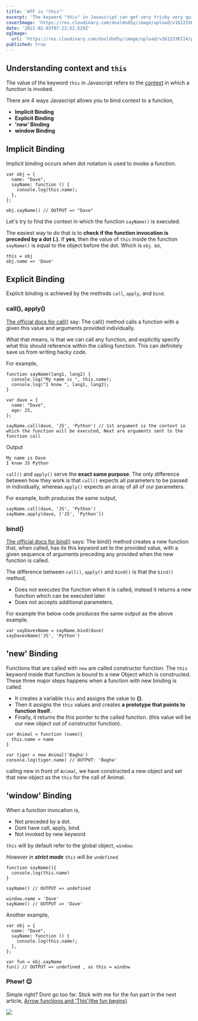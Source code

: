 ```yaml
---
title: 'WTF is "this"'
excerpt: 'The keyword "this" in Javascript can get very tricky very quickly. Let us get "this" off our heads once and for all.'
coverImage: 'https://res.cloudinary.com/doxldod5y/image/upload/v1612336724/portfolio/posts/wtf-is-this/dgahV0czTwWJuwa9RcTE__E2_80_9CWhy_20_E2_80_98This_E2_80_99_20in_20JavaScript_E2_80_9D2x.png_jf7qgd.jpg'
date: '2021-02-03T07:22:52.529Z'
ogImage:
  url: 'https://res.cloudinary.com/doxldod5y/image/upload/v1612336724/portfolio/posts/wtf-is-this/dgahV0czTwWJuwa9RcTE__E2_80_9CWhy_20_E2_80_98This_E2_80_99_20in_20JavaScript_E2_80_9D2x.png_jf7qgd.jpg'
published: true
---
```

## Understanding context and `this`


The value of the keyword `this` in Javascript refers to the [context](/posts/js-context) in which a function is invoked.

There are 4 ways Javascript allows you to bind context to a function,
- __Implicit Binding__
- __Explicit Binding__
- __'new' Binding__
- __window Binding__

## Implicit Binding

Implicit binding occurs when dot notation is used to invoke a function.

```
var obj = {
  name: "Dave",
  sayName: function () {
    console.log(this.name);
  },
};

obj.sayName() // OUTPUT => "Dave"
```
Let's try to find the context in which the function `sayName()` is executed.

The easiest way to do that is to __check if the function invocation is preceded by a dot (.)__. If __yes__, then the value of `this` inside the function `sayName()` is equal to the object before the dot. Which is `obj`.
so,
```
this = obj
obj.name => 'Dave'
```

## Explicit Binding

Explicit binding is achieved by the methods `call`, `apply`, and `bind`.

### call(), apply()

[The official docs for call()](https://developer.mozilla.org/en-US/docs/Web/JavaScript/Reference/Global_Objects/Function/call) say: The call() method calls a function with a given this value and arguments provided individually.

What that means, is that we can call any function, and explicitly specify what this should reference within the calling function. This can definitely save us from writing hacky code.

For example,

```
function sayName(lang1, lang2) {
  console.log("My name is ", this.name);
  console.log("I know ", lang1, lang2);
}

var dave = {
  name: "Dave",
  age: 25,
};

sayName.call(dave, 'JS', 'Python') // 1st argument is the context in which the function will be executed, Next are arguments sent to the function call
```
Output
```
My name is Dave
I know JS Python
```

`call()` and `apply()` serve the __exact same purpose__. The only difference between how they work is that `call()` expects all parameters to be passed in individually, whereas `apply()` expects an array of all of our parameters. 

For example, both produces the same output,  

```
sayName.call(dave, 'JS', 'Python')
sayName.apply(dave, ['JS', 'Python'])

```
### bind()

[The official docs for bind()](https://developer.mozilla.org/en-US/docs/Web/JavaScript/Reference/Global_objects/Function/bind) says: The bind() method creates a new function that, when called, has its this keyword set to the provided value, with a given sequence of arguments preceding any provided when the new function is called.

The difference between `call()`, `apply()` and `bind()` is that the `bind()` method,

- Does not executes the function when it is called, instead it returns a new function which can be executed later.
- Does not accepts additional parameters.

For example the below code produces the same output as the above example.

```
var sayDavesName = sayName.bind(dave)
sayDavesName('JS', 'Python')
```

## 'new' Binding

Functions that are called with `new` are called constructor function. The `this` keyword inside that function is bound to a new Object which is constructed. These three major steps happens when a function with new binding is called.

- It creates a variable `this` and assigns the value to __{}__.
- Then it assigns the `this` values and creates __a prototype that points to function itself__.
- Finally, it returns the this pointer to the called function. (this value will be our new object out of constructor function).

```
var Animal = function (name){
  this.name = name
}

var tiger = new Animal('Bagha')
console.log(tiger.name) // OUTPUT: 'Bagha'
```
calling new in front of `Animal`, we have constructed a new object and set that new object as the `this` for the call of Animal.

## 'window' Binding

When a function invocation is,
- Not preceded by a dot.
- Dont have call, apply, bind.
- Not invoked by new keyword

`this` will by default refer to the global object, `window`.

*However in __strict mode__ `this` will be `undefined`.*

```
function sayName(){
  console.log(this.name)
}

sayName() // OUTPUT => undefined

window.name = 'Dave'
sayName() // OUTPUT => 'Dave'
```

Another example,
```
var obj = {
  name: "Dave",
  sayName: function () {
    console.log(this.name);
  },
};

var fun = obj.sayName
fun() // OUTPUT => undefined , as this = window

```

### Phew! 😌

Simple right? Dont go too far. Stick with me for the fun part in the next article,
[Arrow functions and 'This'(the fun begins)](/posts/this-and-arrow)

![](https://res.cloudinary.com/doxldod5y/image/upload/v1612348882/portfolio/posts/wtf-is-this/giphy_wfab4t.webp)